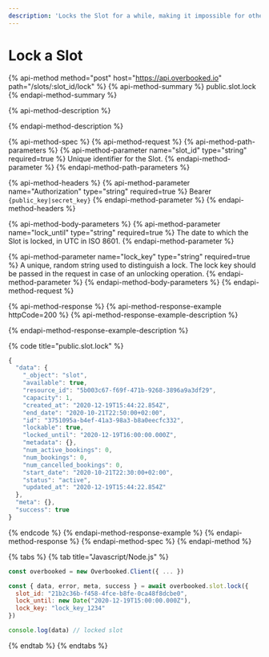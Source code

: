 ```yaml
---
description: 'Locks the Slot for a while, making it impossible for others to book.'
---
```


# Lock a Slot

{% api-method method="post" host="https://api.overbooked.io" path="/slots/:slot\_id/lock" %}
{% api-method-summary %}
public.slot.lock
{% endapi-method-summary %}

{% api-method-description %}

{% endapi-method-description %}

{% api-method-spec %}
{% api-method-request %}
{% api-method-path-parameters %}
{% api-method-parameter name="slot\_id" type="string" required=true %}
Unique identifier for the Slot.
{% endapi-method-parameter %}
{% endapi-method-path-parameters %}

{% api-method-headers %}
{% api-method-parameter name="Authorization" type="string" required=true %}
Bearer `{public_key|secret_key}`
{% endapi-method-parameter %}
{% endapi-method-headers %}

{% api-method-body-parameters %}
{% api-method-parameter name="lock\_until" type="string" required=true %}
The date to which the Slot is locked, in UTC in ISO 8601.
{% endapi-method-parameter %}

{% api-method-parameter name="lock\_key" type="string" required=true %}
A unique, random string used to distinguish a lock. The lock key should be passed in the request in case of an unlocking operation.
{% endapi-method-parameter %}
{% endapi-method-body-parameters %}
{% endapi-method-request %}

{% api-method-response %}
{% api-method-response-example httpCode=200 %}
{% api-method-response-example-description %}

{% endapi-method-response-example-description %}

{% code title="public.slot.lock" %}
```javascript
{
  "data": {
    "_object": "slot",
    "available": true,
    "resource_id": "5b003c67-f69f-471b-9268-3896a9a3df29",
    "capacity": 1,
    "created_at": "2020-12-19T15:44:22.854Z",
    "end_date": "2020-10-21T22:50:00+02:00",
    "id": "3751095a-b4ef-41a3-98a3-b8a0eecfc332",
    "lockable": true,
    "locked_until": "2020-12-19T16:00:00.000Z",
    "metadata": {},
    "num_active_bookings": 0,
    "num_bookings": 0,
    "num_cancelled_bookings": 0,
    "start_date": "2020-10-21T22:30:00+02:00",
    "status": "active",
    "updated_at": "2020-12-19T15:44:22.854Z"
  },
  "meta": {},
  "success": true
}
```
{% endcode %}
{% endapi-method-response-example %}
{% endapi-method-response %}
{% endapi-method-spec %}
{% endapi-method %}

{% tabs %}
{% tab title="Javascript/Node.js" %}
```javascript
const overbooked = new Overbooked.Client({ ... })

const { data, error, meta, success } = await overbooked.slot.lock({
  slot_id: "21b2c36b-f458-4fce-b8fe-0ca48f8dcbe0",
  lock_until: new Date("2020-12-19T15:00:00.000Z"),
  lock_key: "lock_key_1234"
})

console.log(data) // locked slot
```
{% endtab %}
{% endtabs %}

